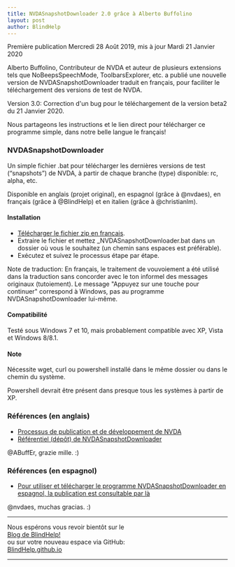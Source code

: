 ```yaml
---
title: NVDASnapshotDownloader 2.0 grâce à Alberto Buffolino
layout: post
author: BlindHelp
---
```


<footer>Première publication Mercredi 28 Août 2019, mis à jour Mardi 21 Janvier 2020</footer>

Alberto Buffolino, Contributeur de NVDA et auteur de plusieurs extensions tels que NoBeepsSpeechMode, ToolbarsExplorer, etc. a publié une nouvelle version de NVDASnapshotDownloader traduit en français, pour faciliter le téléchargement des versions de test de NVDA.

Version 3.0: Correction d'un bug pour le téléchargement de la version beta2 du 21 Janvier 2020.

Nous partageons les instructions et le lien direct pour télécharger ce programme simple,  dans notre belle langue le français!

### NVDASnapshotDownloader

Un simple fichier .bat pour télécharger les dernières versions de test (“snapshots”) de NVDA, à partir de chaque branche (type) disponible: rc, alpha, etc.

Disponible en anglais (projet original), en espagnol (grâce à @nvdaes), en français (grâce à @BlindHelp) et  en italien (grâce à @christianlm).

#### Installation

- [Télécharger le fichier zip en francais](https://github.com/ABuffEr/NVDASnapshotDownloader/raw/master/releases/NVDASnapshotDownloader-3.0-fr.zip).
- Extraire le fichier et mettez _NVDASnapshotDownloader.bat dans un dossier où vous le souhaitez (un chemin sans espaces est préférable).
- Exécutez et suivez le processus étape par étape.

Note de traduction: En français, le traitement de vouvoiement a été utilisé dans la traduction sans concorder avec le ton informel des messages originaux (tutoiement). Le message "Appuyez sur une touche pour continuer" correspond à Windows, pas au programme NVDASnapshotDownloader lui-même.

#### Compatibilité

Testé sous Windows 7 et 10, mais probablement compatible avec XP, Vista et Windows 8/8.1.

#### Note

Nécessite  wget, curl ou powershell installé dans le même dossier ou dans le chemin du système.

Powershell devrait être présent dans presque tous les systèmes à partir de XP.

### Références (en anglais)

- [Processus de publication et de développement de NVDA](https://github.com/nvaccess/nvda/wiki/ReleaseProcess)
- [Référentiel (dépôt) de NVDASnapshotDownloader](https://github.com/ABuffEr/NVDASnapshotDownloader)

@ABuffEr, <span lang="it">grazie mille</span>. :)

### Références (en espagnol)

- [Pour utiliser et télécharger le programme NVDASnapshotDownloader en espagnol, la publication est consultable par là](https://nvdaes.github.io/nvdaSnapshotDownloader-2)

@nvdaes, <span lang="es">muchas gracias</span>. :)

---

Nous espérons vous revoir bientôt sur le      
[Blog de BlindHelp!](http://blindhelp.blogspot.fr/)                    
ou sur  votre nouveau espace via GitHub:                     
[BlindHelp.github.io](https://blindhelp.github.io)                    

---